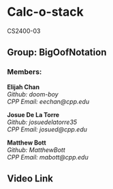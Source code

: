 # Calc-o-stack
CS2400-03

## Group: BigOofNotation

### Members:
**Elijah Chan**  
_Github: doom-boy_  
_CPP Email: eechan@cpp.edu_ 


**Josue De La Torre**  
_Github: josuedelatorre35_  
_CPP Email: josued@cpp.edu_  


**Matthew Bott**  
_Github: MatthewBott_  
_CPP Email: mabott@cpp.edu_ 


## Video Link

